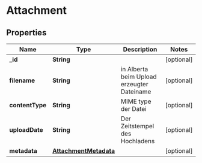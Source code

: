 # Attachment

## Properties
Name | Type | Description | Notes
------------ | ------------- | ------------- | -------------
**_id** | **String** |  |  [optional]
**filename** | **String** | in Alberta beim Upload erzeugter Dateiname |  [optional]
**contentType** | **String** | MIME type der Datei |  [optional]
**uploadDate** | **String** | Der Zeitstempel des Hochladens |  [optional]
**metadata** | [**AttachmentMetadata**](AttachmentMetadata.md) |  |  [optional]
